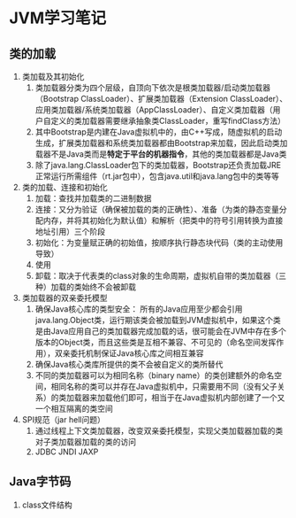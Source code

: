 # JVM学习笔记
## 类的加载
1. 类加载及其初始化
    1. 类加载器分类为四个层级，自顶向下依次是根类加载器/启动类加载器（Bootstrap ClassLoader）、扩展类加载器（Extension ClassLoader）、应用类加载器/系统类加载器（AppClassLoader）、自定义类加载器（用户自定义的类加载器需要继承抽象类ClassLoader，重写findClass方法）
    2. 其中Bootstrap是内建在Java虚拟机中的，由C++写成，随虚拟机的启动生成，扩展类加载器和系统类加载器都由Bootstrap来加载，因此启动类加载器不是Java类而是**特定于平台的机器指令**，其他的类加载器都是Java类
    3. 除了java.lang.ClassLoader包下的类加载器，Bootstrap还负责加载JRE正常运行所需组件（rt.jar包中），包含java.util和java.lang包中的类等等
2. 类的加载、连接和初始化
    1. 加载：查找并加载类的二进制数据
    2. 连接：又分为验证（确保被加载的类的正确性）、准备（为类的静态变量分配内存，并将其初始化为默认值）和解析（把类中的符号引用转换为直接地址引用）三个阶段
    3. 初始化：为变量赋正确的初始值，按顺序执行静态块代码（类的主动使用导致）
    4. 使用
    5. 卸载：取决于代表类的class对象的生命周期，虚拟机自带的类加载器（三种）加载的类始终不会被卸载
3. 类加载器的双亲委托模型
    1. 确保Java核心库的类型安全：
        所有的Java应用至少都会引用java.lang.Object类，运行期该类会被加载到JVM虚拟机中，如果这个类是由Java应用自己的类加载器完成加载的话，很可能会在JVM中存在多个版本的Object类，而且这些类是互相不兼容、不可见的（命名空间发挥作用），双亲委托机制保证Java核心库之间相互兼容
    2. 确保Java核心类库所提供的类不会被自定义的类所替代
    3. 不同的类加载器可以为相同名称（binary name）的类创建额外的命名空间，相同名称的类可以并存在Java虚拟机中，只需要用不同（没有父子关系）的类加载器来加载他们即可，相当于在Java虚拟机内部创建了一个又一个相互隔离的类空间
4. SPI规范（jar hell问题）
    1. 通过线程上下文类加载器，改变双亲委托模型，实现父类加载器加载的类对子类加载器加载的类的访问
    2. JDBC JNDI JAXP
## Java字节码
1. class文件结构